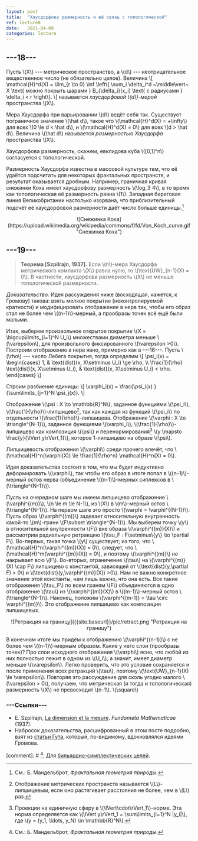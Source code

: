 ```yaml
---
layout: post
title:  "Хаусдорфова размерность и её связь с топологической"
ref: lecture8
date:   2021-04-09
categories: lecture
---
```


## ---18---

Пусть \\(X\\) --- метрическое пространство, а \\(d\\) --- неотрицательное вещественное число (не обязательно целое). Величина
\\[
\mathcal{H}^d(X) = \lim_{r \to 0} \inf \left\\{ \sum_i \delta_i^d ~\middle\vert~ X \text{ можно покрыть шарами } B_{\delta_i}(x_i) \text{ с радиусами } \delta_i < r \right\\}.
\\]
называется _хаусдорфовой \\(d\\)-мерой_ пространства \\(X\\).

Мера Хаусдорфа при варьировании \\(d\\) ведёт себя так. Существует пограничное значение \\(\hat d\\), такое что \\(\mathcal{H}^d(X) = +\infty\\) для всех \\(0 \le d < \hat d\\), и \\(\mathcal{H}^d(X) = 0\\) для всех \\(d > \hat d\\). Величина \\(\hat d\\) называется _размерностью Хаусдорфа_ пространства \\(X\\).

Хаусдорфова размерность, скажем, евклидова куба \\([0,1]^n\\) согласуется с топологической.

Размерность Хаусдорфа известна в массовой культуре тем, что её удаётся подсчитать для некоторых фрактальных пространств, и результат оказывается дробным. Например, граничная кривая снежинки Коха имеет хаусдорфову размерность \\(\log_3 4\\), в то время как топологическая её размерность равна \\(1\\). Западная береговая линия Великобритании настолько изорвана, что приблизительный подсчёт её хаусдорфовой размерности даёт число больше единицы.[^1]

<span style="display:block;text-align:center">
![Снежинка Коха](https://upload.wikimedia.org/wikipedia/commons/f/fd/Von_Koch_curve.gif "Снежинка Коха")
</span>


## ---19---

> **Теорема [Szpilrajn, 1937].** Если \\(n\\)-мера Хаусдорфа метрического компакта \\(X\\) равна нулю, то \\(\text{UW}_{n-1}(X) = 0\\). В частности, хаусдорфова размерность \\(X\\) не меньше топологической размерности.

_Доказательство._
Идея рассуждения ниже (восходящая, кажется, к Громову) такова: взять мелкое покрытие (неконтролируемой кратности) и модифицировать отображение в нерв так, чтобы его образ стал не более чем \\((n-1)\\)-мерный, а прообразы точек всё ещё были малыми.

Итак, выберем произвольное открытое покрытие \\(X = \bigcup\limits_{i=1}^N U_i\\) множествами диаметра меньше \\(\varepsilon\\), для произвольного фиксированного \\(\varepsilon >0\\). Построим отображение в нерв явно, примерно как в ---16---. Пусть \\(\rho\\) --- число Лебега покрытия, тогда определим
\\[
\psi_i(x) = \begin{cases}
1, & \text{dist}(x, X\setminus U_i) \ge \rho, \\\ \frac{1}{\rho} \text{dist}(x, X\setminus U_i), & \text{dist}(x, X\setminus U_i) < \rho.
\end{cases}
\\]

Строим разбиение единицы:
\\[
\varphi_i(x) = \frac{\psi_i(x) }{\sum\limits_{j=1}^N \psi_j(x)}.
\\]

Отображение \\(\psi : X \to \mathbb{R}^N\\), заданное функциями \\(\psi_i\\), \\(\frac{1}{\rho}\\)-липшицево[^2], так как каждая из функций \\(\psi_i\\) по отдельности \\(\frac{1}{\rho}\\)-липшицева. Отображение \\(\varphi : X \to \triangle^{N-1}\\), заданное функциями \\(\varphi_i\\), \\(\frac{1}{\rho}\\)-липшицево как композиция \\(\psi\\) и перенормирования[^3] \\(y \mapsto \frac{y}{\lVert y\rVert_1}\\), которое 1-липшицево на образе \\(\psi\\).

Липшицевость отображения \\(\varphi\\) среди прочего влечёт, что \\(\mathcal{H}^n(\varphi(X)) \le \frac{1}{\rho^n} \mathcal{H}^n(X) = 0\\). 

Идея доказательства состоит в том, что мы будет индуктивно деформировать \\(\varphi\\), так чтобы его образ в итоге попал в \\((n-1)\\)-мерный остов нерва (объединение \\((n-1)\\)-мерных сиплексов в \\(\triangle^{N-1}\\)). 

Пусть на очередном шаге мы имеем липшицево отображение \\(\varphi^{(m)}\\), \\(n \le m \le N-1\\), из \\(X\\) в \\(m\\)-мерный остов \\(\triangle^{N-1}\\). На первом шаге это просто \\(\varphi = \varphi^{(N-1)}\\). Пусть образ \\(\varphi^{(m)}\\) задевает относительную внутренность какой-то \\(m\\)-грани \\(F\subset \triangle^{N-1}\\). Мы выберем точку \\(y\\) в относительной внутренности \\(F\\) вне образа \\(\varphi^{(m)}(X)\\) и рассмотрим радиальную ретракцию \\(\tau_F : F\setminus\\{y\\} \to \partial F\\). Во-первых, такая точка \\(y\\) существует; из того, что \\(\mathcal{H}^n(\varphi^{(m)}(X)) = 0\\), следует, что \\(\mathcal{H}^m(\varphi^{(m)}(X)) = 0\\), и поэтому \\(\varphi^{(m)}\\) не накрывает всю \\(F\\). Во-вторых, ограничение \\(\tau\\) на \\(\varphi^{(m)}(X) \cap F\\) липшицево с константой, зависящей от \\(\text{dist}(y,\partial F) > 0\\) и \\(\text{dist}(y,\varphi^{(m)}(X)) >0\\). Нам не важно конкретное значение этой константы, нам лишь важно, что она есть. Все такие отображения \\(\tau_F\\) по всем граням \\(F\\) объединяются в одно отображение \\(\tau\\) из \\(\varphi^{(m)}(X)\\) в \\((m-1)\\)-мерный остов \\(\triangle^{N-1}\\). Наконец, положим \\(\varphi^{(m-1)} = \tau \circ \varphi^{(m)}\\). Это отображение липшицево как композиция липшицевых.

<span style="display:block;text-align:center">
![Ретракция на границу]({{site.baseurl}}/pic/retract.png "Ретракция на границу")
</span>

В конечном итоге мы придём к отображению \\(\varphi^{(n-1)}\\) c не более чем \\((n-1)\\)-мерным образом. Какие у него слои (прообразы точек)? Про слои исходного отображения \\(\varphi\\) ясно, что любой из них полностью лежит в одном из \\(U_i\\), а значит, имеет диаметр меньше \\(\varepsilon\\). Легко проверить, что это условие сохраняется и после  применения всех ретракций \\(\tau\\), поэтому \\(\text{UW}_{n-1}(X) \le \varepsilon\\). Повторяя это рассуждение для сколь угодно малого \\(\varepsilon > 0\\), получаем, что метрическая (и тогда и топологическая) размерность \\(X\\) не превосходит \\(n-1\\).
\\(\square\\)

### ---Ссылки---
* E. Szpilrajn, [La dimension et la mesure](http://matwbn.icm.edu.pl/ksiazki/fm/fm28/fm28111.pdf). _Fundameta Mathematicae_ (1937).
* Набросок доказательства, расшифрованный в этом посте подробно, взят из [статьи Гута](https://dspace.mit.edu/bitstream/handle/1721.1/110192/Guth_Volumes%20of%20balls.pdf), который, по-видимому, вдохновлялся идеями Громова.

[^1]: См.: Б. Мандельброт, _Фрактальная геометрия природы_.

[^2]: Отображение метрических пространств называется \\(L\\)-липшицевым, если оно растягивает расстояния не более, чем в \\(L\\) раз.

[^3]: Проекции на единичную сферу в \\(\lVert\cdot\rVert_1\\)-норме. Эта норма определяется как \\(\lVert y\rVert_1 = \sum\limits_{i=1}^N \|y_i\|\\), где \\(y = (y_1, \ldots, y_N) \in \mathbb{R}^N\\).


[comment]: # [^1]: Для [бильярдно-симплектических целей](https://academic.oup.com/imrn/article/2020/7/1957/4976243).